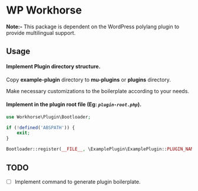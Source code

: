 # WP Workhorse

**Note:-** This package is dependent on the WordPress polylang plugin to provide multilingual support.

## Usage

#### Implement Plugin directory structure.

Copy **example-plugin** directory to **mu-plugins** or **plugins** directory.

Make necessary customizations to the boilerplate according to your needs. 

#### Implement in the plugin root file (Eg: *`plugin-root.php`*).

```php
use Workhorse\Plugin\Bootloader;

if (!defined('ABSPATH')) {
    exit;
}

Bootloader::register(__FILE__, \ExamplePlugin\ExamplePlugin::PLUGIN_NAME);

```

## TODO

- [ ] Implement command to generate plugin boilerplate.